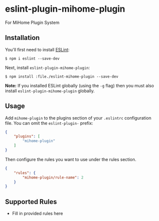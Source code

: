 # eslint-plugin-mihome-plugin

For MiHome Plugin System

## Installation

You'll first need to install [ESLint](http://eslint.org):

```
$ npm i eslint --save-dev
```

Next, install `eslint-plugin-mihome-plugin`:

```
$ npm install :file./eslint-mihome-plugin --save-dev
```

**Note:** If you installed ESLint globally (using the `-g` flag) then you must also install `eslint-plugin-mihome-plugin` globally.

## Usage

Add `mihome-plugin` to the plugins section of your `.eslintrc` configuration file. You can omit the `eslint-plugin-` prefix:

```json
{
    "plugins": [
        "mihome-plugin"
    ]
}
```


Then configure the rules you want to use under the rules section.

```json
{
    "rules": {
        "mihome-plugin/rule-name": 2
    }
}
```

## Supported Rules

* Fill in provided rules here





